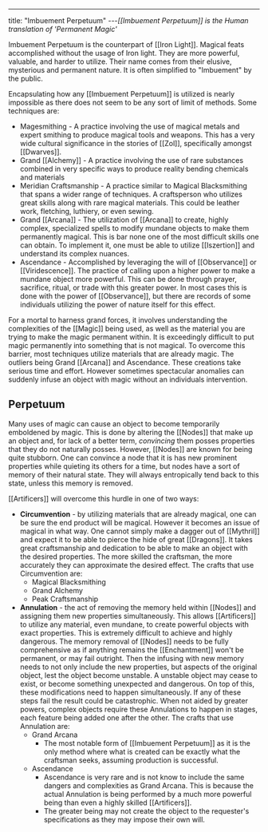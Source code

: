 ---
title: "Imbuement Perpetuum"
---_[[Imbuement Perpetuum]] is the Human translation of 'Permanent Magic'_

Imbuement Perpetuum is the counterpart of [[Iron Light]]. Magical feats accomplished without the usage of Iron light. They are more powerful, valuable, and harder to utilize. Their name comes from their elusive, mysterious and permanent nature. It is often simplified to "Imbuement" by the public.

Encapsulating how any [[Imbuement Perpetuum]] is utilized is nearly impossible as there does not seem to be any sort of limit of methods. Some techniques are:
- Magesmithing - A practice involving the use of magical metals and expert smithing to produce magical tools and weapons. This has a very wide cultural significance in the stories of [[Zol]], specifically amongst [[Dwarves]].
- Grand [[Alchemy]] - A practice involving the use of rare substances combined in very specific ways to produce reality bending chemicals and materials
- Meridian Craftsmanship - A practice similar to Magical Blacksmithing that spans a wider range of techniques. A craftsperson who utilizes great skills along with rare magical materials. This could be leather work, fletching, luthiery, or even sewing.
- Grand [[Arcana]] - The utilization of [[Arcana]] to create, highly complex, specialized spells to modify mundane objects to make them permanently magical. This is bar none one of the most difficult skills one can obtain. To implement it, one must be able to utilize [[Iszertion]] and understand its complex nuances.
- Ascendance - Accomplished by leveraging the will of [[Observance]] or [[Viridescence]]. The practice of calling upon a higher power to make a mundane object more powerful. This can be done through prayer, sacrifice, ritual, or trade with this greater power. In most cases this is done with the power of [[Observance]], but there are records of some individuals utilizing the power of nature itself for this effect.

For a mortal to harness grand forces, it involves understanding the complexities of the [[Magic]] being used, as well as the material you are trying to make the magic permanent within. It is exceedingly difficult to put magic permanently into something that is not magical. To overcome this barrier, most techniques utilize materials that are already magic. The outliers being Grand [[Arcana]] and Ascendance. These creations take serious time and effort. However sometimes spectacular anomalies can suddenly infuse an object with magic without an individuals intervention.

## Perpetuum
Many uses of magic can cause an object to become temporarily emboldened by magic. This is done by altering the [[Nodes]] that make up an object and, for lack of a better term, *convincing* them posses properties that they do not naturally posses. However, [[Nodes]] are known for being quite stubborn. One can convince a node that it is has new prominent properties while quieting its others for a time, but nodes have a sort of memory of their natural state. They will always entropically tend back to this state, unless this memory is removed.

[[Artificers]] will overcome this hurdle in one of two ways:
- **Circumvention** - by utilizing materials that are already magical, one can be sure the end product will be magical. However it becomes an issue of magical in what way. One cannot simply make a dagger out of [[Mythril]] and expect it to be able to pierce the hide of great [[Dragons]]. It takes great craftsmanship and dedication to be able to make an object with the desired properties. The more skilled the craftsman, the more accurately they can approximate the desired effect. The crafts that use Circumvention are:
	- Magical Blacksmithing
	- Grand Alchemy
	- Peak Craftsmanship
- **Annulation** - the act of removing the memory held within [[Nodes]] and assigning them new properties simultaneously. This allows [[Artificers]] to utilize any material, even mundane, to create powerful objects with exact properties. This is extremely difficult to achieve and highly dangerous. The memory removal of [[Nodes]] needs to be fully comprehensive as if anything remains the [[Enchantment]] won't be permanent, or may fail outright. Then the infusing with new memory needs to not only include the new properties, but aspects of the original object, lest the object become unstable. A unstable object may cease to exist, or become something unexpected and dangerous. On top of this, these modifications need to happen simultaneously. If any of these steps fail the result could be catastrophic. When not aided by greater powers, complex objects require these Annulations to happen in stages, each feature being added one after the other. The crafts that use Annulation are:
	- Grand Arcana
		- The most notable form of [[Imbuement Perpetuum]] as it is the only method where what is created can be exactly what the craftsman seeks, assuming production is successful.
	- Ascendance
		- Ascendance is very rare and is not know to include the same dangers and complexities as Grand Arcana. This is because the actual Annulation is being performed by a much more powerful being than even a highly skilled [[Artificers]].
		- The greater being may not create the object to the requester's specifications as they may impose their own will.
